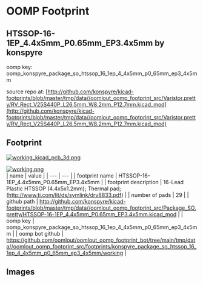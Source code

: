 # OOMP Footprint  
## HTSSOP-16-1EP_4.4x5mm_P0.65mm_EP3.4x5mm  by konspyre  
  
oomp key: oomp_konspyre_package_so_htssop_16_1ep_4_4x5mm_p0_65mm_ep3_4x5mm  
  
source repo at: [http://github.com/konspyre/kicad-footprints/blob/master/tmp/data//oomlout_oomp_footprint_src/Varistor.pretty/RV_Rect_V25S440P_L26.5mm_W8.2mm_P12.7mm.kicad_mod](http://github.com/konspyre/kicad-footprints/blob/master/tmp/data//oomlout_oomp_footprint_src/Varistor.pretty/RV_Rect_V25S440P_L26.5mm_W8.2mm_P12.7mm.kicad_mod)  
## Footprint  
  
[![working_kicad_pcb_3d.png](working_kicad_pcb_3d_600.png)](working_kicad_pcb_3d.png)  
  
[![working.png](working_600.png)](working.png)  
| name | value | 
| --- | --- | 
| footprint name | HTSSOP-16-1EP_4.4x5mm_P0.65mm_EP3.4x5mm | 
| footprint description | 16-Lead Plastic HTSSOP (4.4x5x1.2mm); Thermal pad; (http://www.ti.com/lit/ds/symlink/drv8833.pdf) | 
| number of pads | 29 | 
| github path | http://github.com/konspyre/kicad-footprints/blob/master/tmp/data//oomlout_oomp_footprint_src/Package_SO.pretty/HTSSOP-16-1EP_4.4x5mm_P0.65mm_EP3.4x5mm.kicad_mod | 
| oomp key | oomp_konspyre_package_so_htssop_16_1ep_4_4x5mm_p0_65mm_ep3_4x5mm | 
| oomp bot github | https://github.com/oomlout/oomlout_oomp_footprint_bot/tree/main/tmp/data//oomlout_oomp_footprint_src/footprints/konspyre_package_so_htssop_16_1ep_4_4x5mm_p0_65mm_ep3_4x5mm/working | 
## Images  
